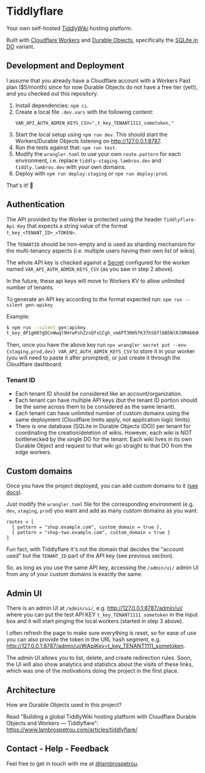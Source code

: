 # Tiddlyflare

Your own self-hosted [TiddlyWiki](https://tiddlywiki.com/) hosting platform.

Built with [Cloudflare Workers](https://developers.cloudflare.com/workers/) and [Durable Objects](https://developers.cloudflare.com/durable-objects/), specifically the [SQLite in DO](https://blog.cloudflare.com/sqlite-in-durable-objects/) variant.

## Development and Deployment

I assume that you already have a Cloudflare account with a Workers Paid plan ($5/month) since for now Durable Objects do not have a free tier (yet!), and you checked out this repository.

1. Install dependencies: `npm ci`.
2. Create a local file `.dev.vars` with the following content:
    ```
    VAR_API_AUTH_ADMIN_KEYS_CSV=",t_key_TENANT1111_sometoken,"
    ```
3. Start the local setup using `npm run dev`. This should start the Workers/Durable Objects listening on <http://127.0.0.1:8787>.
4. Run the tests against that: `npm run test`.
5. Modify the `wrangler.toml` to use your own `route.pattern` for each environment, i.e. replace `tiddly-staging.lambros.dev` and `tiddly.lambros.dev` with your own domains.
6. Deploy with `npm run deploy:staging` or `npm run deploy:prod`.

That's it! 🥳

## Authentication

The API provided by the Worker is protected using the header `Tiddlyflare-Api-Key` that expects a string value of the format `t_key_<TENANT_ID>_<TOKEN>`.

The `TENANTID` should be non-empty and is used as sharding mechanism for the multi-tenancy aspects (i.e. multiple users having their own list of wikis).

The whole API key is checked against a [Secret](https://developers.cloudflare.com/workers/configuration/secrets/) configured for the worker named `VAR_API_AUTH_ADMIN_KEYS_CSV` (as you saw in step 2 above).

In the future, these api keys will move to Workers KV to allow unlimited number of tenants.

To generate an API key according to the format expected run: `npm run --silent gen:apikey`

Example:
```sh
$ npm run --silent gen:apikey
t_key_dP1gH07gDCnWwql9HrwPshZzsQfxCCgh_vm6PT3RH5fK37hS8fl6B5NlRJ8M460dKD4qS
```

Then, once you have the above key run `npx wrangler secret put --env {staging,prod,dev} VAR_API_AUTH_ADMIN_KEYS_CSV` to store it in your worker (you will need to paste it after prompted), or just create it through the Cloudflare dashboard.

### Tenant ID

- Each tenant ID should be considered like an account/organization.
- Each tenant can have multiple API keys (but the tenant ID portion should be the same across them to be considered as the same tenant).
- Each tenant can have unlimited number of custom domains using the same deployment (Cloudflare limits apply, not application logic limits).
- There is one database (SQLite in Durable Objects (DO)) per tenant for coordinating the creation/deletion of wikis. However, each wiki is NOT bottlenecked by the single DO for the tenant. Each wiki lives in its own Durable Object and request to that wiki go straight to that DO from the edge workers.

## Custom domains

Once you have the project deployed, you can add custom domains to it ([see docs](https://developers.cloudflare.com/workers/configuration/routing/custom-domains/#set-up-a-custom-domain-in-your-wranglertoml)).

Just modify the `wrangler.toml` file for the corresponding environment (e.g. `dev`, `staging`, `prod`) you want and add as many custom domains as you want.

```
routes = [
  { pattern = "shop.example.com", custom_domain = true },
  { pattern = "shop-two.example.com", custom_domain = true }
]
```

Fun fact, with Tiddlyflare it's not the domain that decides the "account used" but the `TENANT_ID` part of the API key (see previous section).

So, as long as you use the same API key, accessing the `/admin/ui/` admin UI from any of your custom domains is exactly the same.

## Admin UI

There is an admin UI at `/admin/ui/`, e.g. <http://127.0.0.1:8787/admin/ui/> where you can put the test API KEY `t_key_TENANT1111_sometoken` in the input box and it will start pinging the local workers (started in step 3 above).

I often refresh the page to make sure everything is reset, so for ease of use you can also provide the token in the URL hash segment, e.g. <http://127.0.0.1:8787/admin/ui/#tApiKey=t_key_TENANT1111_sometoken>.

The admin UI allows you to list, delete, and create redirection rules.
Soon, the UI will also show analytics and statistics about the visits of these links, which was one of the motivations doing the project in the first place.

## Architecture

How are Durable Objects used in this project?

Read "Building a global TiddlyWiki hosting platform with Cloudflare Durable Objects and Workers — Tiddlyflare": https://www.lambrospetrou.com/articles/tiddlyflare/

## Contact - Help - Feedback

Feel free to get in touch with me at [@lambrospetrou](https://x.com/LambrosPetrou).
